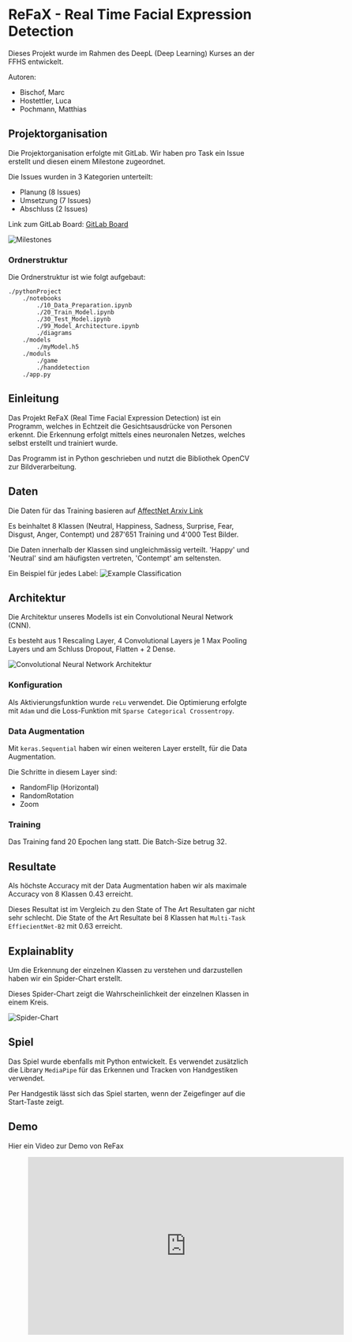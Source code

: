 # ReFaX - Real Time Facial Expression Detection

Dieses Projekt wurde im Rahmen des DeepL (Deep Learning) Kurses an der FFHS entwickelt.

Autoren:
- Bischof, Marc
- Hostettler, Luca
- Pochmann, Matthias


## Projektorganisation

Die Projektorganisation erfolgte mit GitLab.
Wir haben pro Task ein Issue erstellt und diesen einem Milestone zugeordnet.

Die Issues wurden in 3 Kategorien unterteilt:
- Planung (8 Issues)
- Umsetzung (7 Issues)
- Abschluss (2 Issues)

Link zum GitLab Board: [GitLab Board](https://git.ffhs.ch/matthias.pochmann/deepl_project/-/boards)

![Milestones](./pythonProject/notebooks/diagrams/project-management.png)

### Ordnerstruktur

Die Ordnerstruktur ist wie folgt aufgebaut:
```
./pythonProject
    ./notebooks
        ./10_Data_Preparation.ipynb
        ./20_Train_Model.ipynb
        ./30_Test_Model.ipynb
        ./99_Model_Architecture.ipynb
        ./diagrams
    ./models
        ./myModel.h5
    ./moduls
        ./game
        ./handdetection
    ./app.py

```

## Einleitung

Das Projekt ReFaX (Real Time Facial Expression Detection) ist ein Programm, welches in Echtzeit die Gesichtsausdrücke von Personen erkennt. 
Die Erkennung erfolgt mittels eines neuronalen Netzes, welches selbst erstellt und trainiert wurde. 

Das Programm ist in Python geschrieben und nutzt die Bibliothek OpenCV zur Bildverarbeitung.

## Daten

Die Daten für das Training basieren auf [AffectNet Arxiv Link](https://https://arxiv.org/abs/1708.03985)

Es beinhaltet 8 Klassen (Neutral, Happiness, Sadness, Surprise, Fear, Disgust, Anger, Contempt) und 287'651 Training und 4'000 Test Bilder.

Die Daten innerhalb der Klassen sind ungleichmässig verteilt. 'Happy' und 'Neutral' sind am häufigsten vertreten, 'Contempt' am seltensten.

Ein Beispiel für jedes Label:
![Example Classification](./pythonProject/notebooks/diagrams/example_class.png)

## Architektur

Die Architektur unseres Modells ist ein Convolutional Neural Network (CNN).

Es besteht aus 1 Rescaling Layer, 4 Convolutional Layers je 1 Max Pooling Layers und am Schluss Dropout, Flatten + 2 Dense.

![Convolutional Neural Network Architektur](./pythonProject/notebooks/diagrams/model.png)

### Konfiguration

Als Aktivierungsfunktion wurde `reLu` verwendet. Die Optimierung erfolgte mit `Adam` und die Loss-Funktion mit `Sparse Categorical Crossentropy`.

### Data Augmentation

Mit `keras.Sequential` haben wir einen weiteren Layer erstellt, für die Data Augmentation. 

Die Schritte in diesem Layer sind:
- RandomFlip (Horizontal)
- RandomRotation
- Zoom

### Training

Das Training fand 20 Epochen lang statt. Die Batch-Size betrug 32.

## Resultate

Als höchste Accuracy mit der Data Augmentation haben wir als maximale Accuracy von 8 Klassen 0.43 erreicht.

Dieses Resultat ist im Vergleich zu den State of The Art Resultaten gar nicht sehr schlecht.
Die State of the Art Resultate bei 8 Klassen hat `Multi-Task EffiecientNet-B2` mit 0.63 erreicht.

## Explainablity

Um die Erkennung der einzelnen Klassen zu verstehen und darzustellen haben wir ein Spider-Chart erstellt.

Dieses Spider-Chart zeigt die Wahrscheinlichkeit der einzelnen Klassen in einem Kreis.

![Spider-Chart](./pythonProject/notebooks/diagrams/spider-chart.png)

## Spiel

Das Spiel wurde ebenfalls mit Python entwickelt. Es verwendet zusätzlich die Library `MediaPipe` für das Erkennen und Tracken von Handgestiken verwendet.

Per Handgestik lässt sich das Spiel starten, wenn der Zeigefinger auf die Start-Taste zeigt.

## Demo

Hier ein Video zur Demo von ReFax

<figure class="video_container">
<iframe src="https://ffhs-my.sharepoint.com/personal/luca_hostettler_students_ffhs_ch/_layouts/15/embed.aspx?UniqueId=82871858-d776-4f97-b2be-26a4c45fc583&embed=%7B%22ust%22%3Atrue%2C%22hv%22%3A%22CopyEmbedCode%22%7D&referrer=OneUpFileViewer&referrerScenario=EmbedDialog.Create" width="640" height="360" frameborder="0" scrolling="no" allowfullscreen title="DeepL - ReFaX Demo-20230108_145642-Meeting Recording.mp4"></iframe>
</figure>
